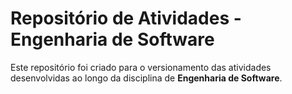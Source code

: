 # Repositório de Atividades - Engenharia de Software

Este repositório foi criado para o versionamento das atividades desenvolvidas ao longo da disciplina de **Engenharia de Software**.

